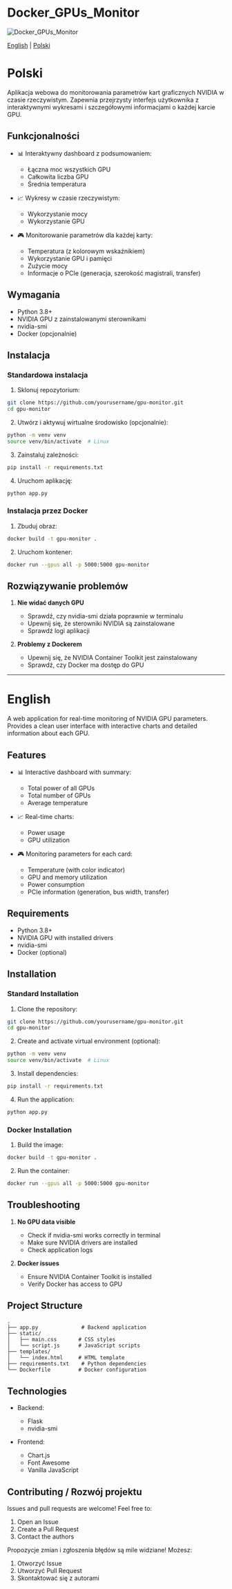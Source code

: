 # Docker_GPUs_Monitor
![Docker_GPUs_Monitor](./image/screen.png)

[English](#english) | [Polski](#polski)

# Polski

Aplikacja webowa do monitorowania parametrów kart graficznych NVIDIA w czasie rzeczywistym. Zapewnia przejrzysty interfejs użytkownika z interaktywnymi wykresami i szczegółowymi informacjami o każdej karcie GPU.

## Funkcjonalności

- 📊 Interaktywny dashboard z podsumowaniem:
  - Łączna moc wszystkich GPU
  - Całkowita liczba GPU
  - Średnia temperatura

- 📈 Wykresy w czasie rzeczywistym:
  - Wykorzystanie mocy
  - Wykorzystanie GPU

- 🎮 Monitorowanie parametrów dla każdej karty:
  - Temperatura (z kolorowym wskaźnikiem)
  - Wykorzystanie GPU i pamięci
  - Zużycie mocy
  - Informacje o PCIe (generacja, szerokość magistrali, transfer)

## Wymagania

- Python 3.8+
- NVIDIA GPU z zainstalowanymi sterownikami
- nvidia-smi
- Docker (opcjonalnie)

## Instalacja

### Standardowa instalacja

1. Sklonuj repozytorium:
```bash
git clone https://github.com/yourusername/gpu-monitor.git
cd gpu-monitor
```

2. Utwórz i aktywuj wirtualne środowisko (opcjonalnie):
```bash
python -m venv venv
source venv/bin/activate  # Linux
```

3. Zainstaluj zależności:
```bash
pip install -r requirements.txt
```

4. Uruchom aplikację:
```bash
python app.py
```

### Instalacja przez Docker

1. Zbuduj obraz:
```bash
docker build -t gpu-monitor .
```

2. Uruchom kontener:
```bash
docker run --gpus all -p 5000:5000 gpu-monitor
```

## Rozwiązywanie problemów

1. **Nie widać danych GPU**
   - Sprawdź, czy nvidia-smi działa poprawnie w terminalu
   - Upewnij się, że sterowniki NVIDIA są zainstalowane
   - Sprawdź logi aplikacji

2. **Problemy z Dockerem**
   - Upewnij się, że NVIDIA Container Toolkit jest zainstalowany
   - Sprawdź, czy Docker ma dostęp do GPU

---

# English

A web application for real-time monitoring of NVIDIA GPU parameters. Provides a clean user interface with interactive charts and detailed information about each GPU.

## Features

- 📊 Interactive dashboard with summary:
  - Total power of all GPUs
  - Total number of GPUs
  - Average temperature

- 📈 Real-time charts:
  - Power usage
  - GPU utilization

- 🎮 Monitoring parameters for each card:
  - Temperature (with color indicator)
  - GPU and memory utilization
  - Power consumption
  - PCIe information (generation, bus width, transfer)

## Requirements

- Python 3.8+
- NVIDIA GPU with installed drivers
- nvidia-smi
- Docker (optional)

## Installation

### Standard Installation

1. Clone the repository:
```bash
git clone https://github.com/yourusername/gpu-monitor.git
cd gpu-monitor
```

2. Create and activate virtual environment (optional):
```bash
python -m venv venv
source venv/bin/activate  # Linux
```

3. Install dependencies:
```bash
pip install -r requirements.txt
```

4. Run the application:
```bash
python app.py
```

### Docker Installation

1. Build the image:
```bash
docker build -t gpu-monitor .
```

2. Run the container:
```bash
docker run --gpus all -p 5000:5000 gpu-monitor
```

## Troubleshooting

1. **No GPU data visible**
   - Check if nvidia-smi works correctly in terminal
   - Make sure NVIDIA drivers are installed
   - Check application logs

2. **Docker issues**
   - Ensure NVIDIA Container Toolkit is installed
   - Verify Docker has access to GPU

## Project Structure

```
.
├── app.py              # Backend application
├── static/
│   ├── main.css       # CSS styles
│   └── script.js      # JavaScript scripts
├── templates/
│   └── index.html     # HTML template
├── requirements.txt    # Python dependencies
└── Dockerfile         # Docker configuration
```

## Technologies

- Backend:
  - Flask
  - nvidia-smi

- Frontend:
  - Chart.js
  - Font Awesome
  - Vanilla JavaScript

## Contributing / Rozwój projektu

Issues and pull requests are welcome! Feel free to:
1. Open an Issue
2. Create a Pull Request
3. Contact the authors

Propozycje zmian i zgłoszenia błędów są mile widziane! Możesz:
1. Otworzyć Issue
2. Utworzyć Pull Request
3. Skontaktować się z autorami
